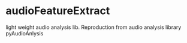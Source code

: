 # audioFeatureExtract
light weight audio analysis lib. Reproduction from audio analysis library pyAudioAnlysis
